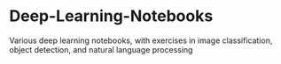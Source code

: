 # Deep-Learning-Notebooks
Various deep learning notebooks, with exercises in image classification, object detection, and natural language processing
